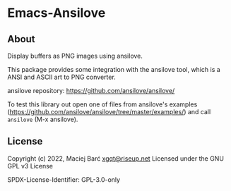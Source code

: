 # Emacs-Ansilove


## About

Display buffers as PNG images using ansilove.

This package provides some integration with the ansilove tool,
which is a ANSI and ASCII art to PNG converter.

ansilove repository: https://github.com/ansilove/ansilove/

To test this library out open one of files from ansilove's examples
(https://github.com/ansilove/ansilove/tree/master/examples/)
and call `ansilove` (M-x ansilove).


## License

Copyright (c) 2022, Maciej Barć <xgqt@riseup.net>
Licensed under the GNU GPL v3 License

SPDX-License-Identifier: GPL-3.0-only
